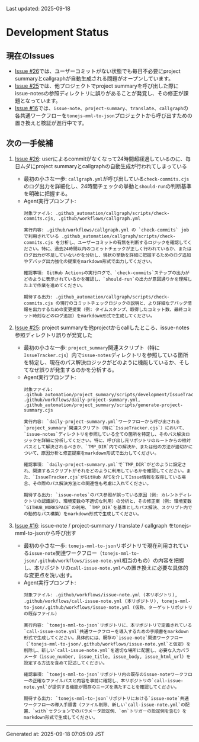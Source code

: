 Last updated: 2025-09-18

# Development Status

## 現在のIssues
- [Issue #26](../issue-notes/26.md)では、ユーザーコミットがない状態でも毎日不必要にproject summaryとcallgraphが自動生成される問題がオープンしています。
- [Issue #25](../issue-notes/25.md)では、他プロジェクトでproject summaryを呼び出した際にissue-notesの参照ディレクトリに誤りがあることが発覚し、その修正が課題となっています。
- [Issue #16](../issue-notes/16.md)では、`issue-note`、`project-summary`、`translate`、`callgraph`の各共通ワークフローを`tonejs-mml-to-json`プロジェクトから呼び出すための置き換えと検証が進行中です。

## 次の一手候補
1.  [Issue #26](../issue-notes/26.md): userによるcommitがなくなって24時間超経過しているのに、毎日ムダにproject summaryとcallgraphの自動生成が行われてしまっている
    -   最初の小さな一歩: `callgraph.yml`が呼び出している`check-commits.cjs`のログ出力を詳細化し、24時間チェックの挙動と`should-run`の判断基準を明確に把握する。
    -   Agent実行プロンプト:
        ```
        対象ファイル: .github_automation/callgraph/scripts/check-commits.cjs, .github/workflows/callgraph.yml

        実行内容: .github/workflows/callgraph.yml の `check-commits` jobで利用されている .github_automation/callgraph/scripts/check-commits.cjs を分析し、ユーザーコミットの有無を判断するロジックを確認してください。特に、過去24時間以内のコミットチェックが正しく行われているか、またはログ出力が不足していないかを分析し、現状の挙動を詳細に把握するためのログ追加やデバッグ出力強化の提案をmarkdown形式で出力してください。

        確認事項: GitHub Actionsの実行ログで、`check-commits`ステップの出力がどのように表示されているかを確認し、`should-run`の出力が意図通りかを理解した上で作業を進めてください。

        期待する出力: .github_automation/callgraph/scripts/check-commits.cjs の現行のコミットチェックロジックの説明と、より詳細なデバッグ情報を出力するための変更提案（例: タイムスタンプ、取得したコミット数、最終コミット時刻などのログ追加）をmarkdown形式で生成してください。
        ```

2.  [Issue #25](../issue-notes/25.md): project summaryを他projectからcallしたところ、issue-notes参照ディレクトリ誤りが発覚した
    -   最初の小さな一歩: `project_summary`関連スクリプト（特に`IssueTracker.cjs`）内で`issue-notes`ディレクトリを参照している箇所を特定し、現在のパス解決ロジックがどのように機能しているか、そしてなぜ誤りが発生するのかを分析する。
    -   Agent実行プロンプト:
        ```
        対象ファイル: .github_automation/project_summary/scripts/development/IssueTracker.cjs, .github/workflows/daily-project-summary.yml, .github_automation/project_summary/scripts/generate-project-summary.cjs

        実行内容: `daily-project-summary.yml`ワークフローから呼び出される`project_summary`関連スクリプト（特に`IssueTracker.cjs`）において、`issue-notes`ディレクトリを参照している全ての箇所を特定し、そのパス解決ロジックを詳細に分析してください。特に、呼び出し元リポジトリのルートからの相対パスとして解決されるべきか、`TMP_DIR`内での解決か、または他の方法が適切かについて、原因分析と修正提案をmarkdown形式で出力してください。

        確認事項: `daily-project-summary.yml`で`TMP_DIR`がどのように設定され、関連するスクリプトがそれをどのように利用しているかを確認してください。また、`IssueTracker.cjs`がGitHub APIを介してIssue情報を取得している場合、その際のパス解決方法との関連性も考慮に入れてください。

        期待する出力: `issue-notes`のパス参照が誤っている原因（例: カレントディレクトリの認識誤り、環境変数の不適切な利用）の分析と、その修正案（例: 環境変数`GITHUB_WORKSPACE`の利用、`TMP_DIR`を基準としたパス解決、スクリプト内での動的なパス構築）をmarkdown形式で生成してください。
        ```

3.  [Issue #16](../issue-notes/16.md): issue-note / project-summary / translate / callgraph をtonejs-mml-to-jsonから呼び出す
    -   最初の小さな一歩: `tonejs-mml-to-json`リポジトリで現在利用されている`issue-note`関連ワークフロー（`tonejs-mml-to-json/.github/workflows/issue-note.yml`相当のもの）の内容を把握し、本リポジトリの`call-issue-note.yml`への置き換えに必要な具体的な変更点を洗い出す。
    -   Agent実行プロンプト:
        ```
        対象ファイル: .github/workflows/issue-note.yml (本リポジトリ), .github/workflows/call-issue-note.yml (本リポジトリ), tonejs-mml-to-json/.github/workflows/issue-note.yml (仮称、ターゲットリポジトリの既存ファイル)

        実行内容: `tonejs-mml-to-json`リポジトリに、本リポジトリで定義されている`call-issue-note.yml`共通ワークフローを導入するための手順書をmarkdown形式で生成してください。具体的には、既存の`issue-note`関連ワークフロー（`tonejs-mml-to-json/.github/workflows/issue-note.yml`と仮定）を削除し、新しい`call-issue-note.yml`を適切な場所に配置し、必要な入力パラメータ（issue_number, issue_title, issue_body, issue_html_url）を設定する方法を含めて記述してください。

        確認事項: `tonejs-mml-to-json`リポジトリ内の既存のissue-noteワークフローの正確なファイルパスと内容を事前に確認し、本リポジトリの`call-issue-note.yml`が提供する機能が既存のニーズを満たすことを確認してください。

        期待する出力: `tonejs-mml-to-json`リポジトリにおける`issue-note`共通ワークフローの導入手順書（ファイル削除、新しい`call-issue-note.yml`の配置、`with`セクションでのパラメータ設定例、`on`トリガーの設定例を含む）をmarkdown形式で生成してください。

---
Generated at: 2025-09-18 07:05:09 JST
